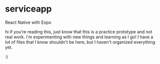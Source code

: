 # serviceapp
React Native with Expo

hi if you're reading this, just know that this is a practice prototype and not real work.
i'm experimenting with new things and learning as I go!
I have a lot of files that I know shouldn't be here, but I haven't organized everything yet. 

:)
